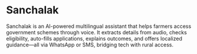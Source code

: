 # Sanchalak
Sanchalak is an AI-powered multilingual assistant that helps farmers access government schemes through voice. It extracts details from audio, checks eligibility, auto-fills applications, explains outcomes, and offers localized guidance—all via WhatsApp or SMS, bridging tech with rural access.
